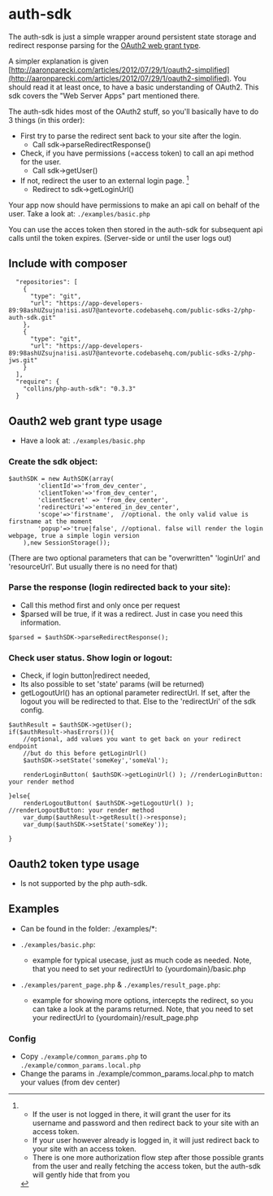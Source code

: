 # auth-sdk

The auth-sdk is just a simple wrapper around persistent state storage and redirect response parsing for the
[OAuth2 web grant type](http://tools.ietf.org/html/rfc6749#section-4.1).

A simpler explanation is given [http://aaronparecki.com/articles/2012/07/29/1/oauth2-simplified](http://aaronparecki.com/articles/2012/07/29/1/oauth2-simplified). 
You should read it at least once, to have a basic understanding of OAuth2. 
This sdk covers the "Web Server Apps" part mentioned there.

The auth-sdk hides most of the OAuth2 stuff, so you'll basically have to do 3 things (in this order):

* First try to parse the redirect sent back to your site after the login.
	* Call sdk->parseRedirectResponse()
* Check, if you have permissions (=access token) to call an api method for the user.
	* Call sdk->getUser()
* If not, redirect the user to an external login page. [^1]
	* Redirect to sdk->getLoginUrl()


Your app now should have permissions to make an api call on behalf of the user. Take a look at: `./examples/basic.php`

You can use the acces token then stored in the auth-sdk for subsequent api calls until the token expires.
(Server-side or until the user logs out)

## Include with composer

```
  "repositories": [
    {
      "type": "git",
      "url": "https://app-developers-89:98ashUZsujna!isi.asU7@antevorte.codebasehq.com/public-sdks-2/php-auth-sdk.git"
    },
    {
      "type": "git",
      "url": "https://app-developers-89:98ashUZsujna!isi.asU7@antevorte.codebasehq.com/public-sdks-2/php-jws.git"
    }
  ],
  "require": {
    "collins/php-auth-sdk": "0.3.3"
  }
```

## Oauth2 web grant type usage

* Have a look at: `./examples/basic.php`

### Create the sdk object:

```
$authSDK = new AuthSDK(array(
		'clientId'=>'from_dev_center',
		'clientToken'=>'from_dev_center',
		'clientSecret' => 'from_dev_center',
		'redirectUri'=>'entered_in_dev_center',
		'scope'=>'firstname',  //optional. the only valid value is firstname at the moment
		'popup'=>'true|false', //optional. false will render the login webpage, true a simple login version
	),new SessionStorage());
```

(There are two optional parameters that can be "overwritten" 'loginUrl' and 'resourceUrl'. But usually there is no need
for that)

### Parse the response (login redirected back to your site):

* Call this method first and only once per request
* $parsed will be true, if it was a redirect. Just in case you need this information.

```
$parsed = $authSDK->parseRedirectResponse();
```

### Check user status. Show login or logout:

* Check, if login button|redirect needed,
* Its also possible to set 'state' params (will be returned)
* getLogoutUrl() has an optional parameter redirectUrl. If set, after the logout you will be redirected to that. Else to the 'redirectUri' of the sdk config.

```
$authResult = $authSDK->getUser();
if($authResult->hasErrors()){
	//optional, add values you want to get back on your redirect endpoint
	//but do this before getLoginUrl()
	$authSDK->setState('someKey','someVal');

	renderLoginButton( $authSDK->getLoginUrl() ); //renderLoginButton: your render method

}else{
	renderLogoutButton( $authSDK->getLogoutUrl() ); //renderLogoutButton: your render method
	var_dump($authResult->getResult()->response); 
	var_dump($authSDK->setState('someKey'));

}
```

## Oauth2 token type usage

* Is not supported by the php auth-sdk.

## Examples

* Can be found in the folder:  ./examples/*:

* `./examples/basic.php`:
	* example for typical usecase, just as much code as needed. Note, that you need to set your redirectUrl to {yourdomain}/basic.php

* `./examples/parent_page.php` & `./examples/result_page.php`:
	* example for showing more options, intercepts the redirect, so you can take a look at the params returned. Note, that you need to set your redirectUrl to {yourdomain}/result_page.php

### Config

* Copy `./example/common_params.php` to `./example/common_params.local.php`
* Change the params in ./example/common_params.local.php to match your values (from dev center)

[^1]:* If the user is not logged in there, it will grant the user for its username and password and then redirect back to your site with an access token.
	* If your user however already is logged in, it will just redirect back to your site with an access token.
	* There is one more authorization flow step after those possible grants from the user and really fetching the access token, but the auth-sdk will gently hide that from you
	